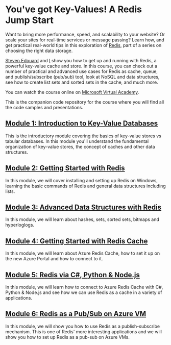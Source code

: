 You've got Key-Values! A Redis Jump Start
===========

Want to bring more performance, speed, and scalability to your website? Or scale your sites for real-time services or message passing? Learn how, and get practical real-world tips in this exploration of [Redis](http://redis.io/), part of a series on choosing the right data storage. 

[Steven Edouard](https://twitter.com/sedouard) and [I](https://twitter.com/ramisayar) show you how to get up and running with Redis, a powerful key-value cache and store. In this course, you can check out a number of practical and advanced use cases for Redis as cache, queue, and publish/subscribe (pub/sub) tool, look at NoSQL and data structures, see how to create list sets and sorted sets in the cache, and much more.

You can watch the course online on [Microsoft Virtual Academy](http://www.microsoftvirtualacademy.com/liveevents/you-ve-got-key-values-a-redis-jump-start).

This is the companion code repository for the course where you will find all the code samples and presentations. 

## [Module 1: Introduction to Key-Value Databases](https://github.com/sayar/RedisMVA/blob/master/module1_intro_kv_dbs/README.md)

This is the introductory module covering the basics of key-value stores vs tabular databases. In this module you'll understand the fundamental organization of key-value stores, the concept of caches and other data structures. 

## [Module 2: Getting Started with Redis](https://github.com/sayar/RedisMVA/blob/master/module2_getting_started/README.md)

In this module, we will cover installing and setting up Redis on Windows, learning the basic commands of Redis and general data structures including lists.

## [Module 3: Advanced Data Structures with Redis](https://github.com/sayar/RedisMVA/blob/master/module3_adv_datastructures/README.md)

In this module, we will learn about hashes, sets, sorted sets, bitmaps and hyperloglogs.

## [Module 4: Getting Started with Redis Cache]()

In this module, we will learn about Azure Redis Cache, how to set it up on the new Azure Portal and how to connect to it.

## [Module 5: Redis via C#, Python & Node.js]()

In this module, we will learn how to connect to Azure Redis Cache with C#, Python & Node.js and see how we can use Redis as a cache in a variety of applications.

## [Module 6: Redis as a Pub/Sub on Azure VM]()

In this module, we will show you how to use Redis as a publish-subscribe mechanism. This is one of Redis' more interesting applications and we will show you how to set up Redis as a pub-sub on Azure VMs.
 
